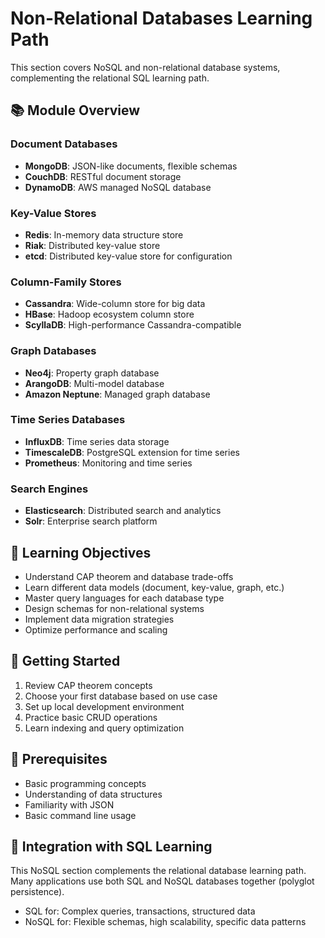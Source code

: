 # Non-Relational Databases Learning Path

This section covers NoSQL and non-relational database systems, complementing the relational SQL learning path.

## 📚 Module Overview

### Document Databases
- **MongoDB**: JSON-like documents, flexible schemas
- **CouchDB**: RESTful document storage
- **DynamoDB**: AWS managed NoSQL database

### Key-Value Stores
- **Redis**: In-memory data structure store
- **Riak**: Distributed key-value store
- **etcd**: Distributed key-value store for configuration

### Column-Family Stores
- **Cassandra**: Wide-column store for big data
- **HBase**: Hadoop ecosystem column store
- **ScyllaDB**: High-performance Cassandra-compatible

### Graph Databases
- **Neo4j**: Property graph database
- **ArangoDB**: Multi-model database
- **Amazon Neptune**: Managed graph database

### Time Series Databases
- **InfluxDB**: Time series data storage
- **TimescaleDB**: PostgreSQL extension for time series
- **Prometheus**: Monitoring and time series

### Search Engines
- **Elasticsearch**: Distributed search and analytics
- **Solr**: Enterprise search platform

## 🎯 Learning Objectives

- Understand CAP theorem and database trade-offs
- Learn different data models (document, key-value, graph, etc.)
- Master query languages for each database type
- Design schemas for non-relational systems
- Implement data migration strategies
- Optimize performance and scaling

## 🚀 Getting Started

1. Review CAP theorem concepts
2. Choose your first database based on use case
3. Set up local development environment
4. Practice basic CRUD operations
5. Learn indexing and query optimization

## 📖 Prerequisites

- Basic programming concepts
- Understanding of data structures
- Familiarity with JSON
- Basic command line usage

## 🔄 Integration with SQL Learning

This NoSQL section complements the relational database learning path. Many applications use both SQL and NoSQL databases together (polyglot persistence).

- SQL for: Complex queries, transactions, structured data
- NoSQL for: Flexible schemas, high scalability, specific data patterns